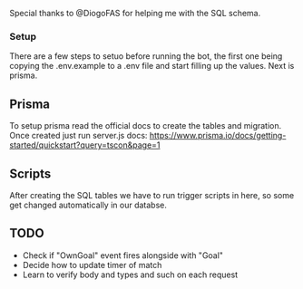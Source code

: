 Special thanks to @DiogoFAS for helping me with the SQL schema.


### Setup
There are a few steps to setuo before running the bot, the first one being copying the .env.example to a .env file
and start filling up the values. Next is prisma.

## Prisma
To setup prisma read the official docs to create the tables and migration. Once created just run server.js
docs: https://www.prisma.io/docs/getting-started/quickstart?query=tscon&page=1

## Scripts
After creating the SQL tables we have to run trigger scripts in here, so some get changed automatically in our databse.

## TODO
- Check if "OwnGoal" event fires alongside with "Goal"
- Decide how to update timer of match
- Learn to verify body and types and such on each request